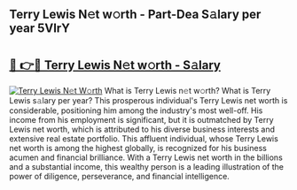 ## Terry Lewis N𝚎t w𝚘rth - Part-Dea S𝚊lary per year 5VIrY

# <h2><a href="http://gc4ep3.nevu.top/?p=Terry+Lewis">🔗 👉🔴 Terry Lewis N𝚎t w𝚘rth - S𝚊lary</a></h2>

[![Terry Lewis N𝚎t W𝚘rth](https://i.imgur.com/Oavwk0R.jpeg)](http://gc4ep3.nevu.top/?p=Terry+Lewis)
What is Terry Lewis n𝚎t w𝚘rth? What is Terry Lewis s𝚊lary per year?
This prosperous individual's Terry Lewis net worth is considerable, positioning him among the industry's most well-off. His income from his employment is significant, but it is outmatched by Terry Lewis net worth, which is attributed to his diverse business interests and extensive real estate portfolio. This affluent individual, whose Terry Lewis net worth is among the highest globally, is recognized for his business acumen and financial brilliance. With a Terry Lewis net worth in the billions and a substantial income, this wealthy person is a leading illustration of the power of diligence, perseverance, and financial intelligence.
